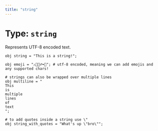 ```yaml
---
title: "string"
---
```


# Type: `string`

Represents UTF-8 encoded text.

```
obj string = "This is a string!";

obj emoji = "⚠️🤔🏃‍♂️‍➡️🎯"; # utf-8 encoded, meaning we can add emojis and any supported chars!

# strings can also be wrapped over multiple lines
obj multiline = "
This
is
multiple
lines
of
text
";

# to add quotes inside a string use \"
obj string_with_quotes = "What's up \"bro\"";
```
